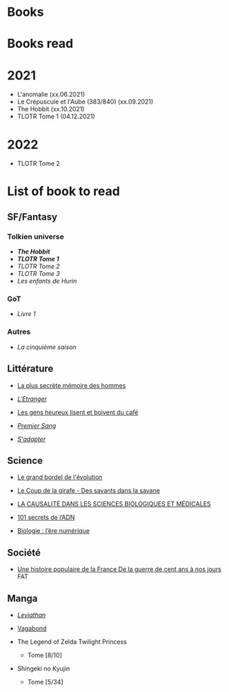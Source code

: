 # Books

# Books read

# 2021

* L'anomalie (xx.06.2021)
* Le Crépuscule et l'Aube (383/840) (xx.09.2021)
* The Hobbit (xx.10.2021)
* TLOTR Tome 1 (04.12.2021)

# 2022

* TLOTR Tome 2

# List of book to read

## SF/Fantasy

### Tolkien universe

* ***The Hobbit***
* ***TLOTR Tome 1***
* *TLOTR Tome 2*
* *TLOTR Tome 3*
* *Les enfants de Hurin*

### GoT

* *Livre 1*

### Autres

* *La cinquième saison*

## Littérature

* [La plus secrète mémoire des hommes](https://www.leslibraires.fr/livre/18955840-la-plus-secrete-memoire-des-hommes-prix-goncou--mohamed-mbougar-sarr-philippe-rey)

* [*L'Etranger*](https://www.leslibraires.fr/livre/16677866-l-etranger-camus-albert-galimard)

* [Les gens heureux lisent et boivent du café](https://www.leslibraires.fr/livre/15651600-les-gens-heureux-lisent-et-boivent-du-cafe-agnes-martin-lugand-pocket)

* [*Premier Sang*](https://www.leslibraires.fr/livre/18933089-premier-sang-amelie-nothomb-albin-michel)

* [*S'adapter*](https://www.editions-stock.fr/livres/la-bleue/sadapter-9782234089549)

## Science

* [Le grand bordel de l'évolution](https://www.leslibraires.fr/livre/14562400-le-grand-bordel-de-l-evolution-la-science-impe--leo-grasset-flammarion)

* [Le Coup de la girafe - Des savants dans la savane](https://www.leslibraires.fr/livre/18642481-le-coup-de-la-girafe-des-savants-dans-la-savane-leo-grasset-points)

* [LA CAUSALITÉ DANS LES SCIENCES BIOLOGIQUES ET MÉDICALES](https://laboutique.edpsciences.fr/produit/994/9782759820467/la-causalite-dans-les-sciences-biologiques-et-medicales)

* [101 secrets de l’ADN](https://www.cnrseditions.fr/catalogue/biologie-et-sante/101-secrets-de-l-adn/)

* [Biologie : l’ère numérique](https://www.cnrseditions.fr/catalogue/biologie-et-sante/biologie-lere-numerique/)

## Société

* [Une histoire populaire de la France De la guerre de cent ans à nos jours](https://www.leslibraires.fr/livre/16287907-une-histoire-populaire-de-la-france-de-la-guer--gerard-noiriel-agone-editeur)
FAT

## Manga

* [*Leviathan*](https://www.manga-news.com/index.php/serie/Leviathan-Ki-oon)

* [Vagabond](https://www.leslibraires.fr/livre/825738-vagabond-2-vagabond-t02-takehiko-inoue-delcourt)

* The Legend of Zelda Twilight Princess
  * Tome [8/10]

* Shingeki no Kyujin
  * Tome [5/34]
